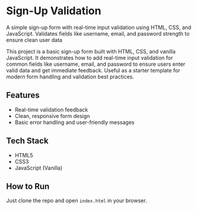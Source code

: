 # Sign-Up Validation
A simple sign-up form with real-time input validation using HTML, CSS, and JavaScript. Validates fields like username, email, and password strength to ensure clean user data


This project is a basic sign-up form built with HTML, CSS, and vanilla JavaScript. It demonstrates how to add real-time input validation for common fields like username, email, and password to ensure users enter valid data and get immediate feedback. Useful as a starter template for modern form handling and validation best practices.

## Features
- Real-time validation feedback
- Clean, responsive form design
- Basic error handling and user-friendly messages

## Tech Stack
- HTML5
- CSS3
- JavaScript (Vanilla)

## How to Run
Just clone the repo and open `index.html` in your browser.


